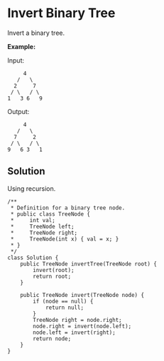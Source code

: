 # Invert Binary Tree

Invert a binary tree.

**Example:**

Input:

```
     4
   /   \
  2     7
 / \   / \
1   3 6   9
```

Output:

```
     4
   /   \
  7     2
 / \   / \
9   6 3   1
```

## Solution

Using recursion. 

```
/**
 * Definition for a binary tree node.
 * public class TreeNode {
 *     int val;
 *     TreeNode left;
 *     TreeNode right;
 *     TreeNode(int x) { val = x; }
 * }
 */
class Solution {
    public TreeNode invertTree(TreeNode root) {
        invert(root);
        return root;
    }
    
    public TreeNode invert(TreeNode node) {
        if (node == null) {
            return null;
        }
        TreeNode right = node.right;
        node.right = invert(node.left);
        node.left = invert(right);
        return node;
    }
}
```



